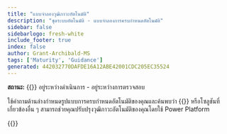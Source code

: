 ```yaml
---
title: "แบบจําลองวุฒิภาวะอัตโนมัติ"
description: "ชุดระบบอัตโนมัติ - แบบจําลองการครบกําหนดอัตโนมัติ"
sidebar: false
sidebarlogo: fresh-white
include_footer: true
index: false
author: Grant-Archibald-MS
tags: ['Maturity', 'Guidance']
generated: 442032770DAFDE16A12ABE42001CDC205EC35524
---
```


**สถานะ:** {{<externalImage src="https://github.githubassets.com/images/icons/emoji/unicode/1f6a7.png" size="16x16" text="Construction Icon">}} อยู่ระหว่างดําเนินการ - อยู่ระหว่างการตรวจสอบ

ใช้คําถามด้านล่างกําหนดรูปแบบการครบกําหนดอัตโนมัติของคุณและค้นพบว่า {{<product-name>}} หรือโซลูชันที่เกี่ยวข้องอื่น ๆ สามารถช่วยคุณปรับปรุงวุฒิภาวะอัตโนมัติของคุณโดยใช้ Power Platform

{{<questions name="/content/th/automation-maturity-model.json" completed="" showNavigationButtons="false" locale="th">}}
